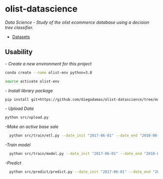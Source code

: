 # olist-datascience

*Data Science - Study of the olist ecommerce database using a decision tree classifier.*

* [Datasets](https://www.kaggle.com/olistbr/brazilian-ecommerce)

## Usability

*- Create a new environment for this project*

```bash
conda create --name olist-env python=3.8

source activate olist-env
```

*- Install library package*

```bash
pip install git+https://github.com/diegodamas/olist-datascience/tree/master/src.git
```

*- Upload Data*

```bash
python src/upload.py
```

*-Make an active base sale*

```bash
  python src/train/etl.py --date_init "2017-06-01" --date_end "2018-06-01"
```

*-Train model*

```bash
  python src/train/model.py --date_init "2017-06-01" --date_end "2018-06-01"
```

*-Predict*

```bash
  python src/predict/predict.py --date_init "2017-06-01" --date_end "2018-06-01"
```
